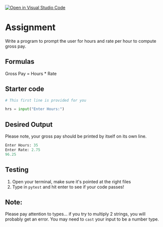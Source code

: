 [![Open in Visual Studio Code](https://classroom.github.com/assets/open-in-vscode-c66648af7eb3fe8bc4f294546bfd86ef473780cde1dea487d3c4ff354943c9ae.svg)](https://classroom.github.com/online_ide?assignment_repo_id=9861199&assignment_repo_type=AssignmentRepo)
# Assignment
Write a program to prompt the user for hours and rate per hour to compute gross pay.

## Formulas
Gross Pay = Hours * Rate

## Starter code
```python
# This first line is provided for you

hrs = input("Enter Hours:")
```

## Desired Output
Please note, your gross pay should be printed by itself on its own line.

```python
Enter Hours: 35
Enter Rate: 2.75
96.25
```

## Testing
1. Open your terminal, make sure it's pointed at the right files
2. Type in `pytest` and hit enter to see if your code passes!

## Note:
Please pay attention to types... if you try to multiply 2 strings, you will probably get an error.  You may need to `cast` your input to be a number type.
